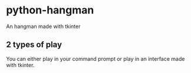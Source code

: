 # python-hangman
An hangman made with tkinter


## 2 types of play
You can either play in your command prompt or play in an interface made with tkinter.
